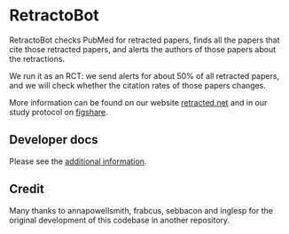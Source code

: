 # RetractoBot

RetractoBot checks PubMed for retracted papers, finds all the papers that cite those retracted papers, and alerts the authors of those papers about the retractions.

We run it as an RCT: we send alerts for about 50% of all retracted papers, and we will check whether the citation rates of those papers changes.

More information can be found on our website [retracted.net](https://retracted.net) and in our study protocol on [figshare](https://figshare.com/articles/journal_contribution/Retractobot_-_Revised_Stage_1_Registered_Report_Protocol_Oct_2023_/24468391).

## Developer docs

Please see the [additional information](DEVELOPERS.md).

## Credit

Many thanks to annapowellsmith, frabcus, sebbacon and inglesp for the original development of this codebase in another repository.
